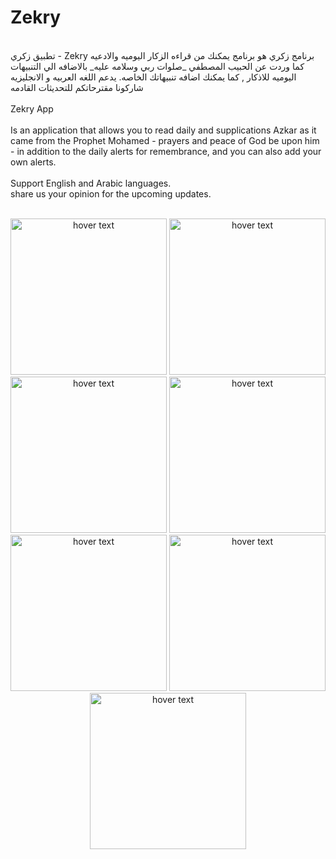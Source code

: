 # Zekry

<br>
تطبيق زكري - Zekry
برنامج زكري هو برنامج يمكنك من قراءه الزكار اليوميه والادعيه كما وردت عن الحبيب المصطفي _صلوات ربي وسلامه عليه_ بالاضافه الي التنبيهات اليوميه للاذكار , كما يمكنك اضافه تنبيهاتك الخاصه.
يدعم اللغه العربيه و الانجليزيه
شاركونا مقترحاتكم للتحديثات القادمه
</br>

<br>
Zekry App
</br>
<br>
Is an application that allows you to read daily and supplications Azkar as it came from the Prophet Mohamed - prayers and peace of God be upon him - in addition to the daily alerts for remembrance, and you can also add your own alerts.
</br>

<br>
Support English and Arabic languages.
</br>
share us your opinion for the upcoming updates.
</br>

<br>
<p align="center">
  <img src="images/m1.PNG" width="250" title="hover text">
  <img src="images/m2.PNG" width="250" title="hover text">
  <img src="images/m3.PNG" width="250" title="hover text">
  <img src="images/m4.PNG" width="250" title="hover text">
  <img src="images/m5.PNG" width="250" title="hover text">
  <img src="images/m6.PNG" width="250" title="hover text">
  <img src="images/m7.PNG" width="250" title="hover text">
</p>
</br>
